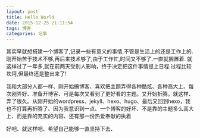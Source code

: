 ```yaml
---
layout: post
title: Hello World
date: 2015-12-25 21:11:54
tags: 博客
categories: 记事
---
```


其实早就想搭建一个博客了,记录一些有意义的事情,不管是生活上的还是工作上的. 刚开始苦于技术不够,再后来技术够了,由于工作忙,时间又不够了.一直就搁置着. 就这样过了一年多,就在前两天受别人影响，终于决定把这件事情提上日程.过程比较坎坷,但最终还是整出来了!

 我和大部分人都一样、刚开始搞博客、喜欢把主题弄得各种酷炫、各种高大上、每次刚弄好、准备开博客、可是每次又看到了更好看的主题。又开始折腾。就这样、弄了很久。从刚开始的wordpress、jekyll、hexo、hugo、最后又回到hexo，我也不打算再折腾了、因为我意识到一点、一个博客的好坏、不是靠的主题多么高大上、而是靠的充实的内容、还有那一份热爱奉献的执着

好吧、就这样吧、希望自己能够一直坚持下去、